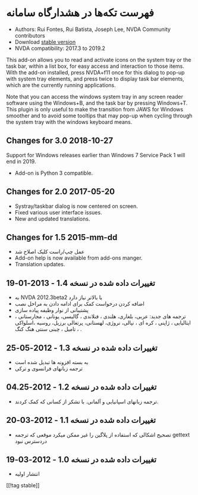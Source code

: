 # فهرست تکه‌ها در هشدارگاه سامانه #

*   Authors: Rui Fontes, Rui Batista, Joseph Lee, NVDA Community
    contributors
*   Download [stable version][1]
*   NVDA compatibility: 2017.3 to 2019.2

This add-on allows you to read and activate icons on the system tray or the
task bar, within a list box, for easy access and interaction to those
items. With the add-on installed, press NVDA+f11 once for this dialog to
pop-up with system tray elements, and press twice to display task bar
elements, which are the currently running applications.

Note that you can access the windows system tray in any screen reader
software using the Windows+B, and the task bar by pressing Windows+T. This
plugin is only useful to make the transition from JAWS for Windows smoother
and to avoid some tooltips that may pop-up when cycling through the system
tray with the windows keyboard means.

## Changes for 3.0 2018-10-27 ##

Support for Windows releases earlier than Windows 7 Service Pack 1 will end
in 2019.

* Add-on is Python 3 compatible.

## Changes for 2.0 2017-05-20 ##

* Systray/taskbar dialog is now centered on screen.
* Fixed various user interface issues.
* New and updated translations.

## Changes for 1.5 2015-mm-dd ##

* عمل چپ/راست کلیک اصلاح شد
* Add-on help is now available from add-ons manger.
* Translation updates.

## تغییرات داده شده در نسخه 1.4 - 2013-01-19 ##

* به NVDA 2012.3beta2 یا بالاتر نیاز دارد
* اضافه کردن درخواست کمک برای ادامه دادن به مراحل نصب
* پشتیبانی از نوار وظیفه پیاده سازی
* ترجمه های جدید: عربی، بلغاری، هلندی ، فنلاندی ، گالیسی، یونانی ، مجارستانی
  ، ایتالیایی ، ژاپنی ، کره ای ، نپالی، نروژی، لهستانی، پرتغالی برزیل، روسیه
  ،اسلواکی ، تامیل ، چینی سنتی هنگ کنگ .

## تغییرات داده شده در نسخه 1.3 - 2012-05-25 ##

* به بسته افزونه ها تبدیل شده است
* ترجمه زبانهای فرانسوی و ترکی

## تغییرات داده شده در نسخه 1.2 - 2012-04.25 ##

* ترجمه زبانهای اسپانیایی و آلمانی. با تشکر از کسانی که کمک کردند.

## تغییرات داده شده در نسخه 1.1 - 2012-03-20 ##

* تصحیح اشکالی که استفاده از پلاگین را غیر ممکن میکرد موقعی که ترجمه gettext
  دردسترس نبود

## تغییرات داده شده در نسخه 1.0 - 2012-03-19 ##

* انتشار اولیه

[[!tag stable]]

[1]: https://addons.nvda-project.org/files/get.php?file=st
